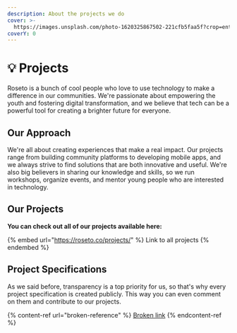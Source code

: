 ```yaml
---
description: About the projects we do
cover: >-
  https://images.unsplash.com/photo-1620325867502-221cfb5faa5f?crop=entropy&cs=srgb&fm=jpg&ixid=M3wxOTcwMjR8MHwxfHNlYXJjaHwzfHxwcm9qZWN0c3xlbnwwfHx8fDE3MDIxMzkwNzB8MA&ixlib=rb-4.0.3&q=85
coverY: 0
---
```


# 💡 Projects

Roseto is a bunch of cool people who love to use technology to make a difference in our communities. We're passionate about empowering the youth and fostering digital transformation, and we believe that tech can be a powerful tool for creating a brighter future for everyone.

## **Our Approach**

We're all about creating experiences that make a real impact. Our projects range from building community platforms to developing mobile apps, and we always strive to find solutions that are both innovative and useful. We're also big believers in sharing our knowledge and skills, so we run workshops, organize events, and mentor young people who are interested in technology.

## **Our Projects**

**You can check out all of our projects available here:**

{% embed url="https://roseto.co/projects/" %}
Link to all projects
{% endembed %}

## Project Specifications

As we said before, transparency is a top priority for us, so that's why every project specification is created publicly. This way you can even comment on them and contribute to our projects.

{% content-ref url="broken-reference" %}
[Broken link](broken-reference)
{% endcontent-ref %}
